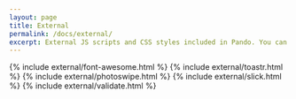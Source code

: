 ```yaml
---
layout: page
title: External
permalink: /docs/external/
excerpt: External JS scripts and CSS styles included in Pando. You can get some information about the included versions, and basic use.
---
```


{% include external/font-awesome.html %}
{% include external/toastr.html %}
{% include external/photoswipe.html %}
{% include external/slick.html %} 
{% include external/validate.html %} 

